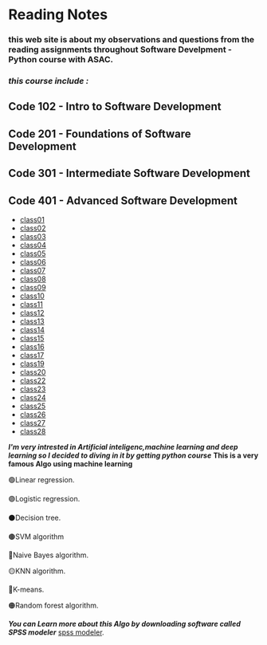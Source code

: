 # Reading Notes

### this web site is about my observations and questions from the reading assignments throughout Software Develpment - Python course with ASAC.
### *this course include :* 
## Code 102 - Intro to Software Development
## Code 201 - Foundations of Software Development
## Code 301 - Intermediate Software Development
## Code 401 - Advanced Software Development






* [class01](https://bayanbushnaq.github.io/reading-notes/code-401-python/class-01/README.md)
* [class02](/code-401-python/class-02/README.md)
* [class03](/code-401-python/class-03/README.md)
* [class04](/code-401-python/class-04/README.md)
* [class05](/code-401-python/class-05/README.md)
* [class06](/code-401-python/class-06/README.md)
* [class07](/code-401-python/class-07/README.md)
* [class08](/code-401-python/class-08/README.md)
* [class09](/code-401-python/class-09/README.md)
* [class10](/code-401-python/class-10/README.md)
* [class11](/code-401-python/class-11/README.md)
* [class12](/code-401-python/class-12/README.md)
* [class13](/code-401-python/class-13/README.md)
* [class14](/code-401-python/class-14/README.md)
* [class15](/code-401-python/class-15/README.md)
* [class16](/code-401-python/class-16/README.md)
* [class17](/code-401-python/class-17/README.md)
* [class19](/code-401-python/class-19/README.md)
* [class20](/code-401-python/class-20/README.md)
* [class22](/code-401-python/class-22/README.md)
* [class23](/code-401-python/class-23/README.md)
* [class24](/code-401-python/class-24/README.md)
* [class25](/code-401-python/class-25/README.md)
* [class26](/code-401-python/class-26/README.md)
* [class27](/code-401-python/class-27/README.md)
* [class28](/code-401-python/class-28/README.md)



***I'm very intrested in Artificial inteligenc,machine learning and deep learning so I decided to diving in it by getting python course***
**This is a very famous Algo using machine learning**


 :green_circle:Linear regression.
 
 
 :purple_circle:Logistic regression.
 
 
 :black_circle:Decision tree.
 
 
 :brown_circle:SVM algorithm
 
 
 :large_blue_circle:Naive Bayes algorithm.
 
 
 :yellow_circle:KNN algorithm.
 
 
 :red_circle:K-means.
 
 
 :orange_circle:Random forest algorithm.

***You can Learn more about this Algo by downloading software called SPSS modeler***  [spss modeler](https://www.ibm.com/analytics/spss-statistics-software).

